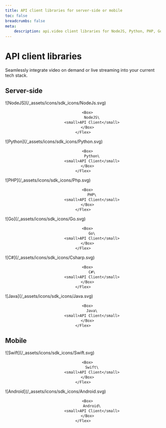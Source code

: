 ```yaml
---
title: API client libraries for server-side or mobile
toc: false
breadcrumbs: false
meta: 
    description: api.video client libraries for NodeJS, Python, PHP, Go, C#, Java, iOS Swift, and Android.
---
```


<div class="section-header no-toc">

# API client libraries

</div>

Seamlessly integrate video on demand or live streaming into your current tech stack.

## Server-side

<Grid cols="2" gap="3">
<Card href="././apivideo-nodejs-client.md" pad="0">
    <Flex gap="2" pad="2" align="center">
        <Box>![NodeJS](/_assets/icons/sdk_icons/NodeJs.svg)</Box>

        <Box>
            NodeJS\
            <small>API Client</small>
        </Box>
    </Flex>
</Card>

<Card href="././apivideo-python-client.md" pad="0">
    <Flex gap="2" pad="2" align="center">
        <Box>![Python](/_assets/icons/sdk_icons/Python.svg)</Box>

        <Box>
            Python\
            <small>API Client</small>
        </Box>
    </Flex>
</Card>

<Card href="././apivideo-php-client.md" pad="0">
    <Flex gap="2" pad="2" align="center">
        <Box>![PHP](/_assets/icons/sdk_icons/Php.svg)</Box>

        <Box>
            PHP\
            <small>API Client</small>
        </Box>
    </Flex>
</Card>

<Card href="././apivideo-go-client.md" pad="0">
    <Flex gap="2" pad="2" align="center">
        <Box>![Go](/_assets/icons/sdk_icons/Go.svg)</Box>

        <Box>
            Go\
            <small>API Client</small>
        </Box>
    </Flex>
</Card>

<Card href="././apivideo-csharp-client.md" pad="0">
    <Flex gap="2" pad="2" align="center">
        <Box>![C#](/_assets/icons/sdk_icons/Csharp.svg)</Box>

        <Box>
            C#\
            <small>API Client</small>
        </Box>
    </Flex>
</Card>

<Card href="././apivideo-java-client.md" pad="0">
    <Flex gap="2" pad="2" align="center">
        <Box>![Java](/_assets/icons/sdk_icons/Java.svg)</Box>

        <Box>
            Java\
            <small>API Client</small>
        </Box>
    </Flex>
</Card>
</Grid>

## Mobile

<Grid cols="2" gap="3">
<Card href="././apivideo-swift5-client.md" pad="0">
    <Flex gap="2" pad="2" align="center">
        <Box>![Swift](/_assets/icons/sdk_icons/Swift.svg)</Box>

        <Box>
            Swift\
            <small>API Client</small>
        </Box>
    </Flex>
</Card>

<Card href="././apivideo-android-client.md" pad="0">
    <Flex gap="2" pad="2" align="center">
        <Box>![Android](/_assets/icons/sdk_icons/Android.svg)</Box>

        <Box>
            Android\
            <small>API Client</small>
        </Box>
    </Flex>
</Card>
</Grid>